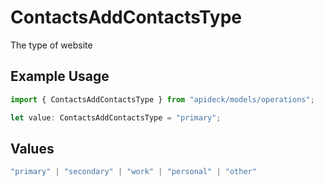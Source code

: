 # ContactsAddContactsType

The type of website

## Example Usage

```typescript
import { ContactsAddContactsType } from "apideck/models/operations";

let value: ContactsAddContactsType = "primary";
```

## Values

```typescript
"primary" | "secondary" | "work" | "personal" | "other"
```